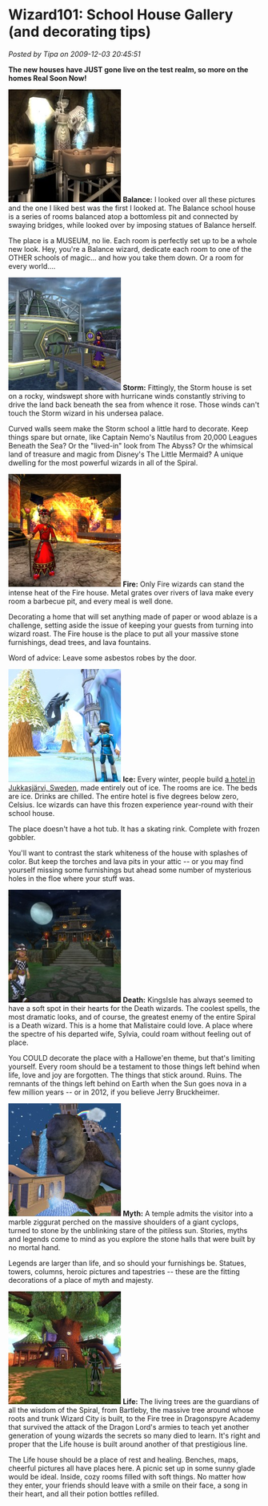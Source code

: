 # Wizard101: School House Gallery (and decorating tips)

*Posted by Tipa on 2009-12-03 20:45:51*

**The new houses have JUST gone live on the test realm, so more on the homes Real Soon Now!**

[![Ramping up the Balance School](../uploads/2009/12/BalanceSchool2-225x225.jpg "Ramping up the Balance School")](../uploads/2009/12/BalanceSchool2.jpg) **Balance:** I looked over all these pictures and the one I liked best was the first I looked at. The Balance school house is a series of rooms balanced atop a bottomless pit and connected by swaying bridges, while looked over by imposing statues of Balance herself.

The place is a MUSEUM, no lie. Each room is perfectly set up to be a whole new look. Hey, you're a Balance wizard, dedicate each room to one of the OTHER schools of magic... and how you take them down. Or a room for every world....

[![Storm School](../uploads/2009/12/StormSchool2-225x225.jpg "Storm School")](../uploads/2009/12/StormSchool2.jpg) **Storm:** Fittingly, the Storm house is set on a rocky, windswept shore with hurricane winds constantly striving to drive the land back beneath the sea from whence it rose. Those winds can't touch the Storm wizard in his undersea palace.

Curved walls seem make the Storm school a little hard to decorate. Keep things spare but ornate, like Captain Nemo's Nautilus from 20,000 Leagues Beneath the Sea? Or the "lived-in" look from The Abyss? Or the whimsical land of treasure and magic from Disney's The Little Mermaid? A unique dwelling for the most powerful wizards in all of the Spiral.

[![Working the Firehouse](../uploads/2009/12/FireHouse3-225x225.jpg "Working the Firehouse")](../uploads/2009/12/FireHouse3.jpg) **Fire:** Only Fire wizards can stand the intense heat of the Fire house. Metal grates over rivers of lava make every room a barbecue pit, and every meal is well done.

Decorating a home that will set anything made of paper or wood ablaze is a challenge, setting aside the issue of keeping your guests from turning into wizard roast. The Fire house is the place to put all your massive stone furnishings, dead trees, and lava fountains.

Word of advice: Leave some asbestos robes by the door.

[![North of the Arctic Circle](../uploads/2009/12/IceHouse1-225x225.jpg "North of the Arctic Circle")](../uploads/2009/12/IceHouse1.jpg) **Ice:** Every winter, people build [a hotel in Jukkasjärvi, Sweden](http://www.icehotel.com/uk/ICEHOTEL/), made entirely out of ice. The rooms are ice. The beds are ice. Drinks are chilled. The entire hotel is five degrees below zero, Celsius. Ice wizards can have this frozen experience year-round with their school house.

The place doesn't have a hot tub. It has a skating rink. Complete with frozen gobbler.

You'll want to contrast the stark whiteness of the house with splashes of color. But keep the torches and lava pits in your attic -- or you may find yourself missing some furnishings but ahead some number of mysterious holes in the floe where your stuff was.

[![Welcome to Zombie House](../uploads/2009/12/DeathSchool1-225x225.jpg "Welcome to Zombie House")](../uploads/2009/12/DeathSchool1.jpg) **Death:** KingsIsle has always seemed to have a soft spot in their hearts for the Death wizards. The coolest spells, the most dramatic looks, and of course, the greatest enemy of the entire Spiral is a Death wizard. This is a home that Malistaire could love. A place where the spectre of his departed wife, Sylvia, could roam without feeling out of place.

You COULD decorate the place with a Hallowe'en theme, but that's limiting yourself. Every room should be a testament to those things left behind when life, love and joy are forgotten. The things that stick around. Ruins. The remnants of the things left behind on Earth when the Sun goes nova in a few million years -- or in 2012, if you believe Jerry Bruckheimer.

[![Cyclops Shrugged](../uploads/2009/12/MythHouse3-225x225.jpg "Cyclops Shrugged")](../uploads/2009/12/MythHouse3.jpg) **Myth:** A temple admits the visitor into a marble ziggurat perched on the massive shoulders of a giant cyclops, turned to stone by the unblinking stare of the pitiless sun. Stories, myths and legends come to mind as you explore the stone halls that were built by no mortal hand.

Legends are larger than life, and so should your furnishings be. Statues, towers, columns, heroic pictures and tapestries -- these are the fitting decorations of a place of myth and majesty.

[![Bartleby? Izzat you?](../uploads/2009/12/LifeHouse1-225x225.jpg "Bartleby? Izzat you?")](../uploads/2009/12/LifeHouse1.jpg) **Life:** The living trees are the guardians of all the wisdom of the Spiral, from Bartleby, the massive tree around whose roots and trunk Wizard City is built, to the Fire tree in Dragonspyre Academy that survived the attack of the Dragon Lord's armies to teach yet another generation of young wizards the secrets so many died to learn. It's right and proper that the Life house is built around another of that prestigious line.

The Life house should be a place of rest and healing. Benches, maps, cheerful pictures all have places here. A picnic set up in some sunny glade would be ideal. Inside, cozy rooms filled with soft things. No matter how they enter, your friends should leave with a smile on their face, a song in their heart, and all their potion bottles refilled.


